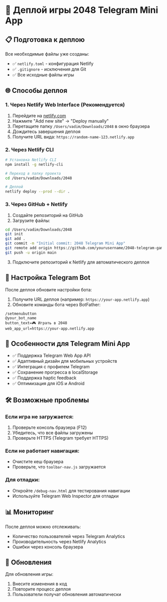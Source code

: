# 🚀 Деплой игры 2048 Telegram Mini App

## 📋 Подготовка к деплою

Все необходимые файлы уже созданы:
- ✅ `netlify.toml` - конфигурация Netlify
- ✅ `.gitignore` - исключения для Git
- ✅ Все исходные файлы игры

## 🌐 Способы деплоя

### 1. Через Netlify Web Interface (Рекомендуется)

1. Перейдите на [netlify.com](https://netlify.com)
2. Нажмите "Add new site" → "Deploy manually"
3. Перетащите папку `/Users/vadim/Downloads/2048` в окно браузера
4. Дождитесь завершения деплоя
5. Получите URL вида: `https://random-name-123.netlify.app`

### 2. Через Netlify CLI

```bash
# Установка Netlify CLI
npm install -g netlify-cli

# Переход в папку проекта
cd /Users/vadim/Downloads/2048

# Деплой
netlify deploy --prod --dir .
```

### 3. Через GitHub + Netlify

1. Создайте репозиторий на GitHub
2. Загрузите файлы:
```bash
cd /Users/vadim/Downloads/2048
git init
git add .
git commit -m "Initial commit: 2048 Telegram Mini App"
git remote add origin https://github.com/yourusername/2048-telegram-game.git
git push -u origin main
```
3. Подключите репозиторий к Netlify для автоматического деплоя

## 🔧 Настройка Telegram Bot

После деплоя обновите настройки бота:

1. Получите URL деплоя (например: `https://your-app.netlify.app`)
2. Обновите команды бота через BotFather:
```
/setmenubutton
@your_bot_name
button_text=🎮 Играть в 2048
web_app_url=https://your-app.netlify.app
```

## 📱 Особенности для Telegram Mini App

- ✅ Поддержка Telegram Web App API
- ✅ Адаптивный дизайн для мобильных устройств  
- ✅ Интеграция с профилем Telegram
- ✅ Сохранение прогресса в localStorage
- ✅ Поддержка haptic feedback
- ✅ Оптимизация для iOS и Android

## 🛠 Возможные проблемы

### Если игра не загружается:
1. Проверьте консоль браузера (F12)
2. Убедитесь, что все файлы загружены
3. Проверьте HTTPS (Telegram требует HTTPS)

### Если не работает навигация:
- Очистите кеш браузера
- Проверьте, что `toolbar-nav.js` загружается

### Для отладки:
- Откройте `/debug-nav.html` для тестирования навигации
- Используйте Telegram Web Inspector для отладки

## 📊 Мониторинг

После деплоя можно отслеживать:
- Количество пользователей через Telegram Analytics
- Производительность через Netlify Analytics
- Ошибки через консоль браузера

## 🔄 Обновления

Для обновления игры:
1. Внесите изменения в код
2. Повторите процесс деплоя
3. Пользователи получат обновления автоматически
